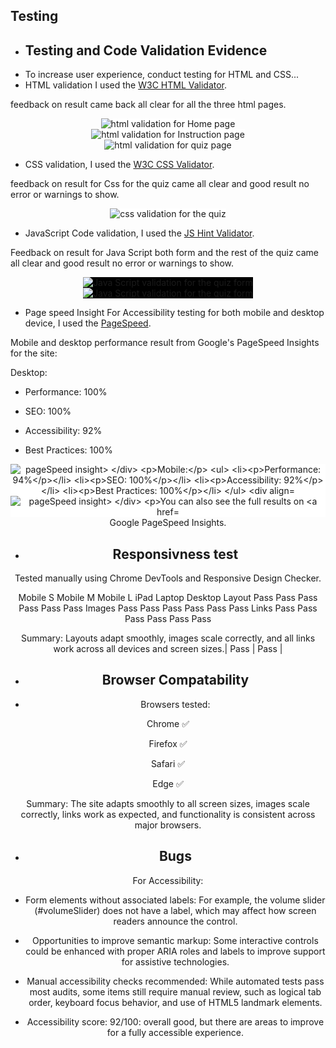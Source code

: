 ## Testing

- ## Testing and Code Validation Evidence
- To increase user experience, conduct testing for HTML and CSS...
- HTML validation I used the [W3C HTML Validator](https://validator.w3.org/).

feedback on result came back all clear for all the three html pages.

   <div align="center">
  <img src="assets\readme-images\html-validation-homepage.png" style="background-color: white" alt="html validation for Home page">
</div>

<div align="center">
  <img src="assets\readme-images\html-validation-instructions.png" style="background-color: white" alt="html validation for Instruction page">
</div>

<div align="center">
  <img src="assets\readme-images\html-validation-quiz.png" style="background-color: white" alt="html validation for quiz page">
</div>

- CSS validation, I used the [W3C CSS Validator](https://jigsaw.w3.org/css-validator/).

feedback on result for Css for the quiz came all clear and good result no error or warnings to show.

<div align="center">
  <img src="assets\readme-images\css-validation.png" style="background-color: white" alt="css validation for the quiz">
</div>

- JavaScript Code validation, I used the [JS Hint Validator](https://jshint.com/).

Feedback on result for Java Script both form and the rest of the quiz came all clear and good result no error or warnings to show.

<div align="center">
  <img src="assets\readme-images\javascript-validation-form.png" style="background-color: black" alt="Java Script validation for the quiz form">
</div>

<div align="center">
  <img src="assets\readme-images\javaScript-validation-quiz.png" style="background-color: black" alt="Java Script validation for the quiz form">
</div>

- Page speed Insight
  For Accessibility testing for both mobile and desktop device, I used the [PageSpeed](https://pagespeed.web.dev/).

Mobile and desktop performance result from Google's PageSpeed Insights for the site:

Desktop:

- Performance: 100%

- SEO: 100%

- Accessibility: 92%

- Best Practices: 100%

<div align="center">
  <img src="assets\readme-images\pageSpeed-desktop.png" style="background-color: white" alt="pageSpeed insight>
</div>

Mobile:

- Performance: 94%

- SEO: 100%

- Accessibility: 92%

- Best Practices: 100%


<div align="center">
  <img src="assets\readme-images\pageSpeed-mobile.png" style="background-color: white" alt="pageSpeed insight>
</div>


You can also see the full results on [Google PageSpeed Insights](https://pagespeed.web.dev/analysis/https-maryangelle-github-io-simplequiz/dox930yg5c?form_factor=desktop).

- ## Responsivness test

Tested manually using Chrome DevTools and Responsive Design Checker.

Mobile S	Mobile M	Mobile L	iPad	Laptop	Desktop
Layout	Pass	Pass	Pass	Pass	Pass	Pass
Images	Pass	Pass	Pass	Pass	Pass	Pass
Links	Pass	Pass	Pass	Pass	Pass	Pass

Summary: Layouts adapt smoothly, images scale correctly, and all links work across all devices and screen sizes.| Pass    | Pass    |

- ## Browser Compatability

- Browsers tested:

Chrome ✅

Firefox ✅

Safari ✅

Edge ✅

Summary: The site adapts smoothly to all screen sizes, images scale correctly, links work as expected, and functionality is consistent across major browsers.

- ## Bugs

For Accessibility: 

- Form elements without associated labels: For example, the volume slider (#volumeSlider) does not have a label, which may affect how screen readers announce the control.

- Opportunities to improve semantic markup: Some interactive controls could be enhanced with proper ARIA roles and labels to improve support for assistive technologies.

- Manual accessibility checks recommended: While automated tests pass most audits, some items still require manual review, such as logical tab order, keyboard focus behavior, and use of HTML5 landmark elements.

- Accessibility score: 92/100: overall good, but there are areas to improve for a fully accessible experience.


